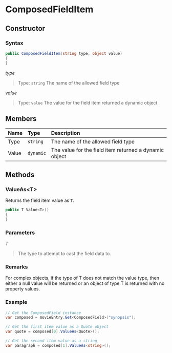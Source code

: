 # ComposedFieldItem

## Constructor

### Syntax

```cs
public ComposedFieldItem(string type, object value)
{
}
```

*type*
> Type: `string`
> The name of the allowed field type

*value*
> Type: `value`
> The value for the field item returned a dynamic object

## Members

| Name | Type | Description |
| :--- | :--- | :---------- |
| Type | `string` | The name of the allowed field type |
| Value | `dynamic` | The value for the field item returned a dynamic object |


## Methods

### ValueAs&lt;T&gt;

Returns the field item value as `T`.

```cs
public T Value<T>()
{
}
```

### Parameters

*T*
> The type to attempt to cast the field data to.

### Remarks

For complex objects, if the type of T does not match the value type, then either a null value will be returned or an object of type T is returned with no property values.

### Example

```cs
// Get the ComposedField instance
var composed = movieEntry.Get<ComposedField>("synopsis");

// Get the first item value as a Quote object
var quote = composed[0].ValueAs<Quote>();

// Get the second item value as a string
var paragraph = composed[1].ValueAs<string>();
```